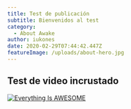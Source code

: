 ```yaml
---
title: Test de publicación
subtitle: Bienvenidos al test
category:
  - About Awake
author: iukones
date: 2020-02-29T07:44:42.447Z
featureImage: /uploads/about-hero.jpg
---
```

## Test de video incrustado



[![Everything Is AWESOME](https://img.youtube.com/vi/StTqXEQ2l-Y/0.jpg)](https://www.youtube.com/watch?v=StTqXEQ2l-Y "Everything Is AWESOME")
